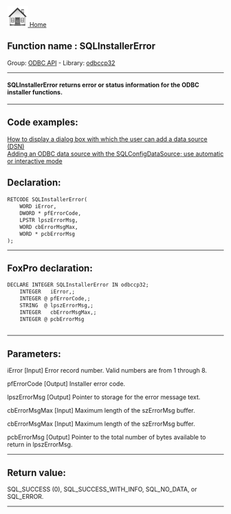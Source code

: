 [<img src="../../images/home.png"> Home ](https://github.com/VFPX/Win32API)  

## Function name : SQLInstallerError
Group: [ODBC API](../../functions_group.md#ODBC_API)  -  Library: [odbccp32](../../Libraries.md#odbccp32)  
***  


#### SQLInstallerError returns error or status information for the ODBC installer functions.
***  


## Code examples:
[How to display a dialog box with which the user can add a data source (DSN)](../../samples/sample_380.md)  
[Adding an ODBC data source with the SQLConfigDataSource; use automatic or interactive mode](../../samples/sample_381.md)  

## Declaration:
```foxpro  
RETCODE SQLInstallerError(
	WORD iError,
	DWORD * pfErrorCode,
	LPSTR lpszErrorMsg,
	WORD cbErrorMsgMax,
	WORD * pcbErrorMsg
);  
```  
***  


## FoxPro declaration:
```foxpro  
DECLARE INTEGER SQLInstallerError IN odbccp32;
	INTEGER   iError,;
	INTEGER @ pfErrorCode,;
	STRING  @ lpszErrorMsg,;
	INTEGER   cbErrorMsgMax,;
	INTEGER @ pcbErrorMsg
  
```  
***  


## Parameters:
iError 
[Input]
Error record number. Valid numbers are from 1 through 8. 

pfErrorCode 
[Output]
Installer error code. 

lpszErrorMsg 
[Output]
Pointer to storage for the error message text. 

cbErrorMsgMax 
[Input]
Maximum length of the szErrorMsg buffer.

cbErrorMsgMax 
[Input]
Maximum length of the szErrorMsg buffer.

pcbErrorMsg 
[Output]
Pointer to the total number of bytes available to return in lpszErrorMsg.
  
***  


## Return value:
SQL_SUCCESS (0), SQL_SUCCESS_WITH_INFO, SQL_NO_DATA, or SQL_ERROR.  
***  

